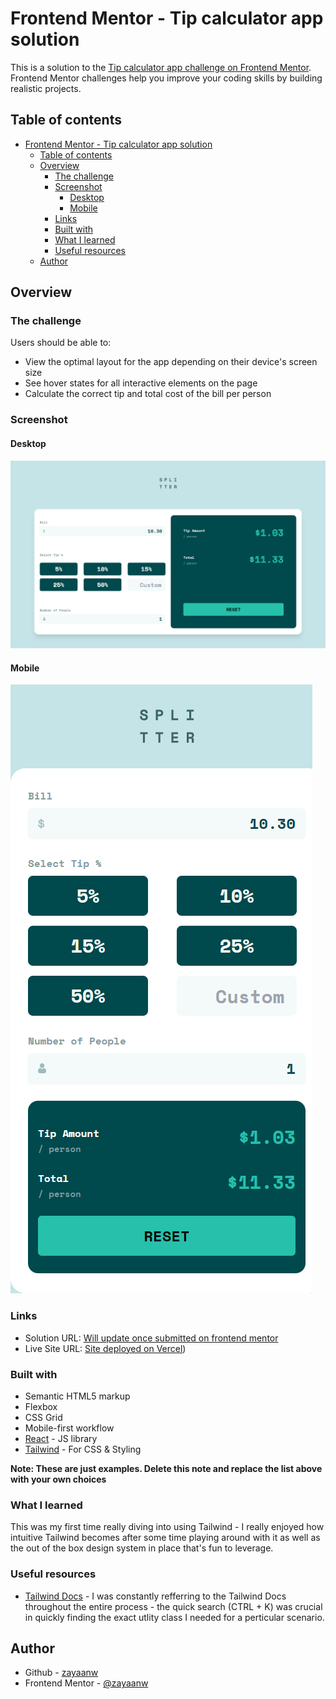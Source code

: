 # Frontend Mentor - Tip calculator app solution

This is a solution to the [Tip calculator app challenge on Frontend Mentor](https://www.frontendmentor.io/challenges/tip-calculator-app-ugJNGbJUX). Frontend Mentor challenges help you improve your coding skills by building realistic projects.

## Table of contents

- [Frontend Mentor - Tip calculator app solution](#frontend-mentor---tip-calculator-app-solution)
  - [Table of contents](#table-of-contents)
  - [Overview](#overview)
    - [The challenge](#the-challenge)
    - [Screenshot](#screenshot)
      - [Desktop](#desktop)
      - [Mobile](#mobile)
    - [Links](#links)
    - [Built with](#built-with)
    - [What I learned](#what-i-learned)
    - [Useful resources](#useful-resources)
  - [Author](#author)

## Overview

### The challenge

Users should be able to:

- View the optimal layout for the app depending on their device's screen size
- See hover states for all interactive elements on the page
- Calculate the correct tip and total cost of the bill per person

### Screenshot

#### Desktop

![Desktop Design](./public/tipping-calc-desktop.png)

#### Mobile

![Desktop Design](./public/tipping-calc-mobile.png)

### Links

- Solution URL: [Will update once submitted on frontend mentor](https://your-solution-url.com)
- Live Site URL: [Site deployed on Vercel](https://tip-calc-opal.vercel.app/))

### Built with

- Semantic HTML5 markup
- Flexbox
- CSS Grid
- Mobile-first workflow
- [React](https://reactjs.org/) - JS library
- [Tailwind](https://tailwindcss.com/) - For CSS & Styling

**Note: These are just examples. Delete this note and replace the list above with your own choices**

### What I learned

This was my first time really diving into using Tailwind - I really enjoyed how intuitive Tailwind becomes after some time playing around with it as well as the out of the box design system in place that's fun to leverage.

### Useful resources

- [Tailwind Docs](https://tailwindcss.com/docs/installation) - I was constantly refferring to the Tailwind Docs throughout the entire process - the quick search (CTRL + K) was crucial in quickly finding the exact utlity class I needed for a perticular scenario.

## Author

- Github - [zayaanw](https://github.com/zayaanw)
- Frontend Mentor - [@zayaanw](https://www.frontendmentor.io/profile/zayaanw)
